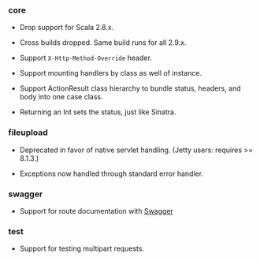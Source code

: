 ### core

* Drop support for Scala 2.8.x.

* Cross builds dropped.  Same build runs for all 2.9.x.

* Support `X-Http-Method-Override` header.

* Support mounting handlers by class as well of instance.

* Support ActionResult class hierarchy to bundle status, headers, and
  body into one case class.

* Returning an Int sets the status, just like Sinatra.

### fileupload

* Deprecated in favor of native servlet handling.  (Jetty users:
  requires >= 8.1.3.)

* Exceptions now handled through standard error handler.

### swagger

* Support for route documentation with [Swagger](http://swagger.wordnik.com/)

### test

* Support for testing multipart requests.
